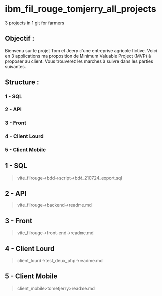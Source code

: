 # ibm_fil_rouge_tomjerry_all_projects

3 projects in 1 git for farmers

## Objectif :

Bienvenu sur le projet Tom et Jeery d'une entreprise agricole fictive.
Voici en 3 applications ma proposition de Minimum Valuable Project (MVP) à proposer au client.
Vous trouverez les marches à suivre dans les parties suivantes.

## Structure :

### 1 - SQL

### 2 - API

### 3 - Front

### 4 - Client Lourd

### 5 - Client Mobile

## 1 - SQL

> vite_filrouge->bdd->script->bdd_210724_export.sql

## 2 - API

> vite_filrouge->backend->readme.md

## 3 - Front

> vite_filrouge->front-end->readme.md

## 4 - Client Lourd

> client_lourd->test_deux_php->readme.md

## 5 - Client Mobile

> client_mobile>tometjerry>readme.md
